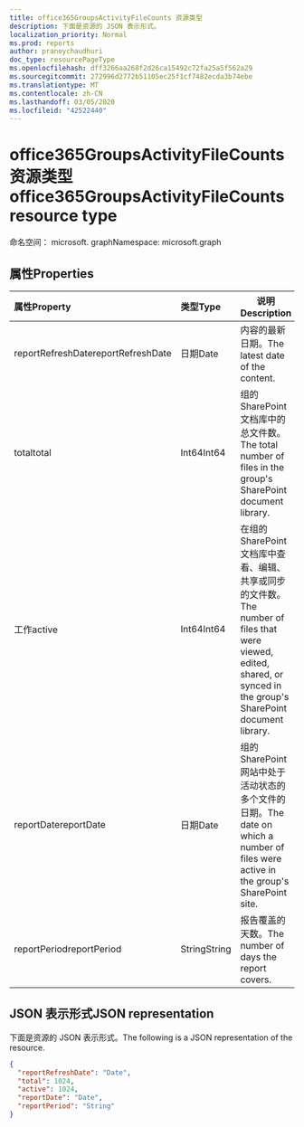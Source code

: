 ```yaml
---
title: office365GroupsActivityFileCounts 资源类型
description: 下面是资源的 JSON 表示形式。
localization_priority: Normal
ms.prod: reports
author: pranoychaudhuri
doc_type: resourcePageType
ms.openlocfilehash: dff3266aa268f2d26ca15492c72fa25a5f562a29
ms.sourcegitcommit: 272996d2772b51105ec25f1cf7482ecda3b74ebe
ms.translationtype: MT
ms.contentlocale: zh-CN
ms.lasthandoff: 03/05/2020
ms.locfileid: "42522440"
---
```

# <a name="office365groupsactivityfilecounts-resource-type"></a><span data-ttu-id="28682-103">office365GroupsActivityFileCounts 资源类型</span><span class="sxs-lookup"><span data-stu-id="28682-103">office365GroupsActivityFileCounts resource type</span></span>

<span data-ttu-id="28682-104">命名空间： microsoft. graph</span><span class="sxs-lookup"><span data-stu-id="28682-104">Namespace: microsoft.graph</span></span>

## <a name="properties"></a><span data-ttu-id="28682-105">属性</span><span class="sxs-lookup"><span data-stu-id="28682-105">Properties</span></span>

| <span data-ttu-id="28682-106">属性</span><span class="sxs-lookup"><span data-stu-id="28682-106">Property</span></span>          | <span data-ttu-id="28682-107">类型</span><span class="sxs-lookup"><span data-stu-id="28682-107">Type</span></span>   | <span data-ttu-id="28682-108">说明</span><span class="sxs-lookup"><span data-stu-id="28682-108">Description</span></span>                              |
| :---------------- | :----- | ---------------------------------------- |
| <span data-ttu-id="28682-109">reportRefreshDate</span><span class="sxs-lookup"><span data-stu-id="28682-109">reportRefreshDate</span></span> | <span data-ttu-id="28682-110">日期</span><span class="sxs-lookup"><span data-stu-id="28682-110">Date</span></span>   | <span data-ttu-id="28682-111">内容的最新日期。</span><span class="sxs-lookup"><span data-stu-id="28682-111">The latest date of the content.</span></span>          |
| <span data-ttu-id="28682-112">total</span><span class="sxs-lookup"><span data-stu-id="28682-112">total</span></span>             | <span data-ttu-id="28682-113">Int64</span><span class="sxs-lookup"><span data-stu-id="28682-113">Int64</span></span>  | <span data-ttu-id="28682-114">组的 SharePoint 文档库中的总文件数。</span><span class="sxs-lookup"><span data-stu-id="28682-114">The total number of files in the group's SharePoint document library.</span></span> |
| <span data-ttu-id="28682-115">工作</span><span class="sxs-lookup"><span data-stu-id="28682-115">active</span></span>            | <span data-ttu-id="28682-116">Int64</span><span class="sxs-lookup"><span data-stu-id="28682-116">Int64</span></span>  | <span data-ttu-id="28682-117">在组的 SharePoint 文档库中查看、编辑、共享或同步的文件数。</span><span class="sxs-lookup"><span data-stu-id="28682-117">The number of files that were viewed, edited, shared, or synced in the group's SharePoint document library.</span></span> |
| <span data-ttu-id="28682-118">reportDate</span><span class="sxs-lookup"><span data-stu-id="28682-118">reportDate</span></span>        | <span data-ttu-id="28682-119">日期</span><span class="sxs-lookup"><span data-stu-id="28682-119">Date</span></span>   | <span data-ttu-id="28682-120">组的 SharePoint 网站中处于活动状态的多个文件的日期。</span><span class="sxs-lookup"><span data-stu-id="28682-120">The date on which a number of files were active in the group's SharePoint site.</span></span> |
| <span data-ttu-id="28682-121">reportPeriod</span><span class="sxs-lookup"><span data-stu-id="28682-121">reportPeriod</span></span>      | <span data-ttu-id="28682-122">String</span><span class="sxs-lookup"><span data-stu-id="28682-122">String</span></span> | <span data-ttu-id="28682-123">报告覆盖的天数。</span><span class="sxs-lookup"><span data-stu-id="28682-123">The number of days the report covers.</span></span>    |

## <a name="json-representation"></a><span data-ttu-id="28682-124">JSON 表示形式</span><span class="sxs-lookup"><span data-stu-id="28682-124">JSON representation</span></span>

<span data-ttu-id="28682-125">下面是资源的 JSON 表示形式。</span><span class="sxs-lookup"><span data-stu-id="28682-125">The following is a JSON representation of the resource.</span></span>

<!-- {

  "blockType": "resource",
  "@odata.type": "microsoft.graph.office365GroupsActivityFileCounts"
} -->

```json
{
  "reportRefreshDate": "Date", 
  "total": 1024, 
  "active": 1024, 
  "reportDate": "Date", 
  "reportPeriod": "String"
}
```
